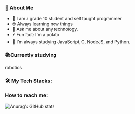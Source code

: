 ### 🧭  About Me

- 🏫 I am a grade 10 student and self taught programmer
- 🤓 Always learning new things
- 💬 Ask me about any technology.
- ⚡ Fun fact: I'm a potato
- 🌱 I’m always studying JavaScript, C, NodeJS, and Python.

### 📚Currently studying
robotics

<h3 align="left">🛠️ My Tech Stacks:</h3>

### How to reach me:

![Anurag's GitHub stats](https://github-readme-stats.vercel.app/api?username=pbmndz&show_icons=true&theme=radical)

